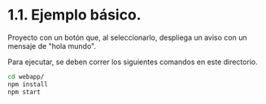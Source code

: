 # 1.1. Ejemplo básico.

Proyecto con un botón que, al seleccionarlo, despliega un aviso con un mensaje de "hola mundo". 

Para ejecutar, se deben correr los siguientes comandos en este directorio. 
```bash
cd webapp/
npm install
npm start
```


